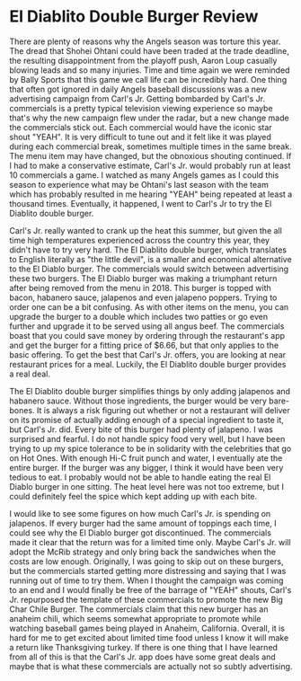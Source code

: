 # El Diablito Double Burger Review

There are plenty of reasons why the Angels season was torture this year. The dread that Shohei Ohtani could have been traded at the trade deadline, the resulting disappointment from the playoff push, Aaron Loup casually blowing leads and so many injuries. Time and time again we were reminded by Bally Sports that this game we call life can be incredibly hard. One thing that often got ignored in daily Angels baseball discussions was a new advertising campaign from Carl's Jr. Getting bombarded by Carl's Jr. commercials is a pretty typical television viewing experience so maybe that's why the new campaign flew under the radar, but a new change made the commercials stick out. Each commercial would have the iconic star shout "YEAH". It is very difficult to tune out and it felt like it was played during each commercial break, sometimes multiple times in the same break. The menu item may have changed, but the obnoxious shouting continued. If I had to make a conservative estimate, Carl's Jr. would probably run at least 10 commercials a game. I watched as many Angels games as I could this season to experience what may be Ohtani's last season with the team which has probably resulted in me hearing "YEAH" being repeated at least a thousand times. Eventually, it happened, I went to Carl's Jr to try the El Diablito double burger.

Carl's Jr. really wanted to crank up the heat this summer, but given the all time high temperatures experienced across the country this year, they didn't have to try very hard. The El Diablito double burger, which translates to English literally as "the little devil", is a smaller and economical alternative to the El Diablo burger. The commercials would switch between advertising these two burgers. The El Diablo burger was making a triumphant return after being removed from the menu in 2018. This burger is topped with bacon, habanero sauce, jalapenos and even jalapeno poppers. Trying to order one can be a bit confusing. As with other items on the menu, you can upgrade the burger to a double which includes two patties or go even further and upgrade it to be served using all angus beef. The commercials boast that you could save money by ordering through the restaurant's app and get the burger for a fitting price of $6.66, but that only applies to the basic offering. To get the best that Carl's Jr. offers, you are looking at near restaurant prices for a meal. Luckily, the El Diablito double burger provides a real deal.

The El Diablito double burger simplifies things by only adding jalapenos and habanero sauce. Without those ingredients, the burger would be very bare-bones. It is always a risk figuring out whether or not a restaurant will deliver on its promise of actually adding enough of a special ingredient to taste it, but Carl's Jr. did. Every bite of this burger had plenty of jalapeno. I was surprised and fearful. I do not handle spicy food very well, but I have been trying to up my spice tolerance to be in solidarity with the celebrities that go on Hot Ones. With enough Hi-C fruit punch and water, I eventually ate the entire burger. If the burger was any bigger, I think it would have been very tedious to eat. I probably would not be able to handle eating the real El Diablo burger in one sitting. The heat level here was not too extreme, but I could definitely feel the spice which kept adding up with each bite.

I would like to see some figures on how much Carl's Jr. is spending on jalapenos. If every burger had the same amount of toppings each time, I could see why the El Diablo burger got discontinued. The commercials made it clear that the return was for a limited time only. Maybe Carl's Jr. will adopt the McRib strategy and only bring back the sandwiches when the costs are low enough. Originally, I was going to skip out on these burgers, but the commercials started getting more distressing and saying that I was running out of time to try them. When I thought the campaign was coming to an end and I would finally be free of the barrage of "YEAH" shouts, Carl's Jr. repurposed the template of these commercials to promote the new Big Char Chile Burger. The commercials claim that this new burger has an anaheim chili, which seems somewhat appropriate to promote while watching baseball games being played in Anaheim, California. Overall, it is hard for me to get excited about limited time food unless I know it will make a return like Thanksgiving turkey. If there is one thing that I have learned from all of this is that the Carl's Jr. app does have some great deals and maybe that is what these commercials are actually not so subtly advertising.
